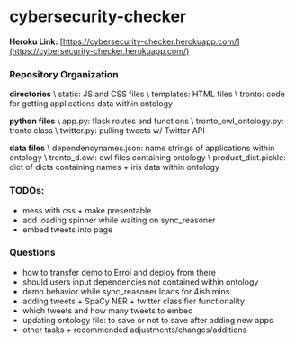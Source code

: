 # cybersecurity-checker

**Heroku Link:** [https://cybersecurity-checker.herokuapp.com/](https://cybersecurity-checker.herokuapp.com/)

### Repository Organization
**directories** \\
static: JS and CSS files \\
templates: HTML files \\
tronto: code for getting applications data within ontology

**python files** \\
app.py: flask routes and functions \\
tronto_owl_ontology.py: tronto class \\
twitter.py: pulling tweets w/ Twitter API

**data files** \\
dependencynames.json: name strings of applications within ontology \\
tronto_d.owl: owl files containing ontology \\
product_dict.pickle: dict of dicts containing names + iris data within ontology

### TODOs:
- mess with css + make presentable
- add loading spinner while waiting on sync_reasoner
- embed tweets into page

### Questions
- how to transfer demo to Errol and deploy from there
- should users input dependencies not contained within ontology
- demo behavior while sync_reasoner loads for 4ish mins
- adding tweets + SpaCy NER + twitter classifier functionality
- which tweets and how many tweets to embed
- updating ontology file: to save or not to save after adding new apps
- other tasks + recommended adjustments/changes/additions
